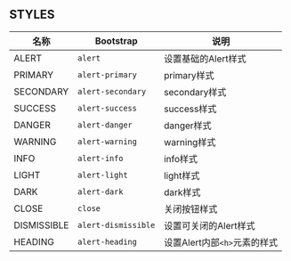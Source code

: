 ## STYLES

| 名称 | Bootstrap | 说明 |
| --- | --- | --- |
| ALERT | `alert` | 设置基础的Alert样式 |
| PRIMARY | `alert-primary` | primary样式 |
| SECONDARY | `alert-secondary` | secondary样式 |
| SUCCESS | `alert-success` | success样式 |
| DANGER | `alert-danger` | danger样式 |
| WARNING | `alert-warning` | warning样式 |
| INFO | `alert-info` | info样式 |
| LIGHT | `alert-light` | light样式 |
| DARK | `alert-dark` | dark样式 |
| CLOSE | `close` | 关闭按钮样式 |
| DISMISSIBLE | `alert-dismissible` | 设置可关闭的Alert样式 |
| HEADING | `alert-heading` | 设置Alert内部`<h>`元素的样式 |
